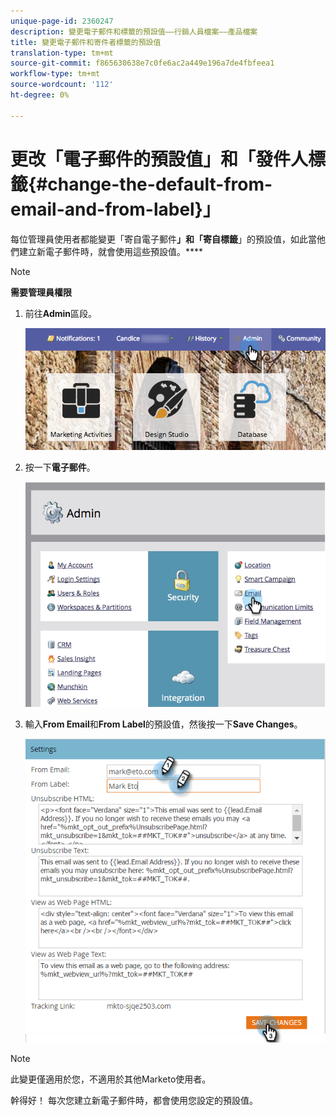 ```yaml
---
unique-page-id: 2360247
description: 變更電子郵件和標籤的預設值——行銷人員檔案——產品檔案
title: 變更電子郵件和寄件者標籤的預設值
translation-type: tm+mt
source-git-commit: f865630638e7c0fe6ac2a449e196a7de4fbfeea1
workflow-type: tm+mt
source-wordcount: '112'
ht-degree: 0%

---
```



# 更改「電子郵件的預設值」和「發件人標籤{#change-the-default-from-email-and-from-label}」

每位管理員使用者都能變更「寄自電子郵件&#x200B;**」和「寄自標籤**」的預設值，如此當他們建立新電子郵件時，就會使用這些預設值。****

>[!NOTE]
>
>**需要管理員權限**

1. 前往&#x200B;**Admin**&#x200B;區段。

   ![](assets/adminhand.png)

1. 按一下&#x200B;**電子郵件**。

   ![](assets/image2014-9-18-16-3a27-3a19.png)

1. 輸入&#x200B;**From Email**&#x200B;和&#x200B;**From Label**&#x200B;的預設值，然後按一下&#x200B;**Save Changes**。

   ![](assets/change-default-hands.png)

>[!NOTE]
>
>此變更僅適用於您，不適用於其他Marketo使用者。

幹得好！ 每次您建立新電子郵件時，都會使用您設定的預設值。
